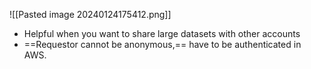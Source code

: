 ![[Pasted image 20240124175412.png]]

- Helpful when you want to share large datasets with other accounts 
- ==Requestor cannot be anonymous,== have to be authenticated in AWS. 